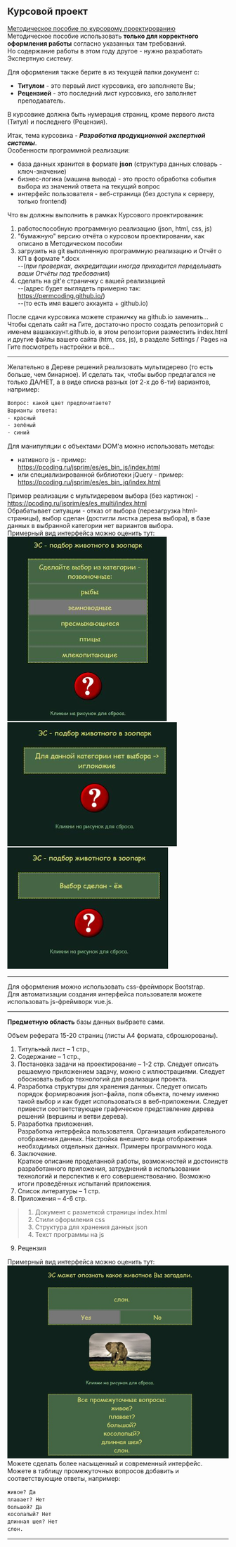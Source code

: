 ## Курсовой проект

[Методическое пособие по курсовому проектированию](https://pcoding.ru/pdf/CourseProject.pdf)  
Методическое пособие использовать **только для корректного оформления работы** согласно указанных там требований.  
Но содержание работы в этом году другое - нужно разработать Экспертную систему.  

Для оформления также берите в из текущей папки документ с:  
- **Титулом** - это первый лист курсовика, его заполняете Вы;  
- **Рецензией** - это последний лист курсовика, его заполняет преподаватель.  

В курсовике должна быть нумерация страниц, кроме первого листа (Титул) и последнего (Рецензия).  

Итак, тема курсовика - ***Разработка продукционной экспертной системы***.  
Особенности программной реализации:  
- база данных хранится в формате **json** (структура данных словарь - ключ-значение)  
- бизнес-логика (машина вывода) - это просто обработка события выбора из значений ответа на текущий вопрос  
- интерфейс пользователя - веб-страница (без доступа к серверу, только frontend)  

Что вы должны выполнить в рамках Курсового проектирования:  
1) работоспособную программную реализацию (json, html, css, js)  
2) "бумажную" версию отчёта о курсовом проектировании, как описано в Методическом пособии  
3) загрузить на git выполненную программную реализацию и Отчёт о КП в формате *.docx  
--(*при проверках, аккредитации иногда приходится переделывать ваши Отчёты под требования*)  
4) сделать на git'е страничку с вашей реализацией  
--(адрес будет выглядеть примерно так: https://permcoding.github.io/)  
--(то есть имя вашего аккаунта + github.io)  

После сдачи курсовика можете страничку на github.io заменить...  
Чтобы сделать сайт на Гите, достаточно просто создать репозиторий с именем вашаккаунт.github.io, в этом репозитории разместить index.html и другие файлы вашего сайта (htm, css, js), в разделе Settings / Pages на Гите посмотреть настройки и всё...

---  

Желательно в Дереве решений реализовать мультидерево (то есть больше, чем бинарное). И сделать так, чтобы выбор предлагался не только ДА/НЕТ, а в виде списка разных (от 2-х до 6-ти) вариантов, например:  
```txt
Вопрос: какой цвет предпочитаете?  
Варианты ответа:  
- красный  
- зелёный  
- синий  
```

Для манипуляции с объектами DOM'а можно использовать методы:  
- нативного js - пример: https://pcoding.ru/jsprim/es/es_bin_js/index.html  
- или специализированной библиотеки jQuery - пример: https://pcoding.ru/jsprim/es/es_bin_jq/index.html  

Пример реализации с мультидеревом выбора (без картинок) - https://pcoding.ru/jsprim/es/es_multi/index.html  
Обрабатывает ситуации - отказ от выбора (перезагрузка html-страницы), выбор сделан (достигли листка дерева выбора), в базе данных в выбранной категории нет вариантов выбора.  
Примерный вид интерфейса можно оценить тут:  
![multi](multi.jpg) ![null](null.jpg) ![stop](stop.jpg)   

---  

Для оформления можно использовать css-фреймворк Bootstrap.  
Для автоматизации создания интерфейса пользователя можете использовать js-фреймворк vue.js.  

---  

**Предметную область** базы данных выбраете сами.  

Объем реферата 15-20 страниц (листы А4 формата, сброшюрованы).  
1) Титульный лист – 1 стр.,
2) Содержание – 1 стр.,
3) Постановка задачи на проектирование – 1-2 стр.
Следует описать решаемую приложением задачу, можно с иллюстрациями. Следует обосновать выбор технологий для реализации проекта.  
4) Разработка структуры для хранения данных.
Следует описать порядок формирвоания json-файла, поля объекта, почему именно такой выбор и как будет использоваться в веб-приложении. Следует привести соответствующее графическое представление дерева решений (вершины и ветви дерева).  
5) Разработка приложения.  
Разработка интерфейса пользователя. Организация избирательного отображения данных. Настройка внешнего вида отображения необходимых отдельных данных. Примеры программного кода.  
6) Заключение.  
Краткое описание проделанной работы, возможностей и достоинств разработанного приложения, затруднений в использовании технологий и перспектив к его совершенствованию. Возможно итоги проведённых испытаний приложения.  
7) Список литературы – 1 стр.  
8) Приложения – 4-6 стр.
>1. Документ с разметкой страницы index.html  
>2. Стили оформления css  
>3. Структура для хранения данных json  
>4. Текст программы на js  
9) Рецензия  

Примерный вид интерфейса можно оценить тут:  
![page](page.jpg)  
Можете сделать более насыщенный и современный интерфейс.  
Можете в таблицу промежуточных вопросов добавить и соответствующие ответы, например:  

```txt
живое? Да
плавает? Нет
большой? Да
косолапый? Нет
длинная шея? Нет
слон.
```

---  
